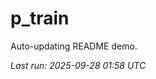 # p_train

Auto-updating README demo.

<!--START_SECTION:status-->
_Last run: 2025-09-28 01:58 UTC_
<!--END_SECTION:status-->




































































































































































































































































































































































































































































































































































































































































































































































































































